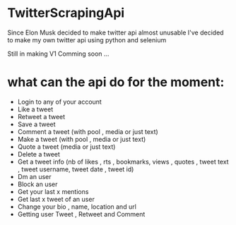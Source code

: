 # TwitterScrapingApi

Since Elon Musk decided to make twitter api almost unusable I've decided to make my own twitter api using python and selenium

Still in making
V1 Comming soon ...

# what can the api do for the moment:

- Login to any of your account
- Like a tweet
- Retweet a tweet
- Save a tweet
- Comment a tweet (with pool , media or just text)
- Make a tweet (with pool , media or just text)
- Quote a tweet (media or just text)
- Delete a tweet
- Get a tweet info (nb of likes , rts , bookmarks, views , quotes , tweet text , tweet username, tweet date , tweet id)
- Dm an user
- Block an user
- Get your last x mentions
- Get last x tweet of an user
- Change your bio , name, location and url
- Getting user Tweet , Retweet and Comment
